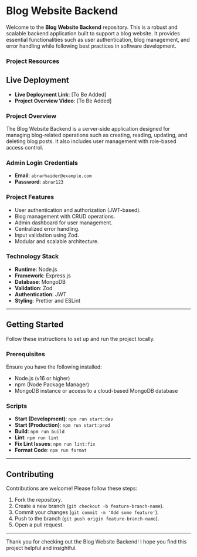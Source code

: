 # Blog Website Backend

Welcome to the **Blog Website Backend** repository. This is a robust and scalable backend application built to support a blog website. It provides essential functionalities such as user authentication, blog management, and error handling while following best practices in software development.

### Project Resources
## Live Deployment
- **Live Deployment Link**: [To Be Added]
- **Project Overview Video**: [To Be Added]
  
### Project Overview
The Blog Website Backend is a server-side application designed for managing blog-related operations such as creating, reading, updating, and deleting blog posts. It also includes user management with role-based access control.

### Admin Login Credentials
- **Email**: `abrarhaider@example.com`
- **Password**: `abrar123`

### Project Features
- User authentication and authorization (JWT-based).
- Blog management with CRUD operations.
- Admin dashboard for user management.
- Centralized error handling.
- Input validation using Zod.
- Modular and scalable architecture.

### Technology Stack
- **Runtime**: Node.js
- **Framework**: Express.js
- **Database**: MongoDB
- **Validation**: Zod
- **Authentication**: JWT
- **Styling**: Prettier and ESLint

---

## Getting Started
Follow these instructions to set up and run the project locally.

### Prerequisites
Ensure you have the following installed:
- Node.js (v16 or higher)
- npm (Node Package Manager)
- MongoDB instance or access to a cloud-based MongoDB database

### Scripts
- **Start (Development)**: `npm run start:dev`
- **Start (Production)**: `npm run start:prod`
- **Build**: `npm run build`
- **Lint**: `npm run lint`
- **Fix Lint Issues**: `npm run lint:fix`
- **Format Code**: `npm run format`

---

## Contributing
Contributions are welcome! Please follow these steps:
1. Fork the repository.
2. Create a new branch (`git checkout -b feature-branch-name`).
3. Commit your changes (`git commit -m 'Add some feature'`).
4. Push to the branch (`git push origin feature-branch-name`).
5. Open a pull request.

---

Thank you for checking out the Blog Website Backend! I hope you find this project helpful and insightful.
